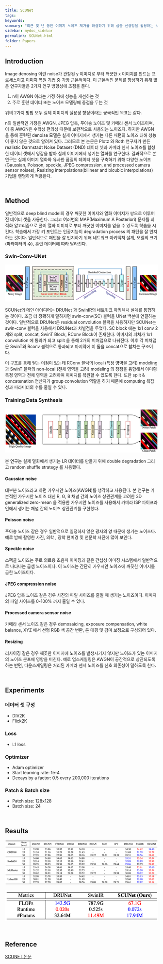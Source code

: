 ```yaml
---
title: SCUNet
tags: 
keywords:
summary: "최근 몇 년 동안 이미지 노이즈 제거를 해결하기 위해 심층 신경망을 활용하는 사례가 급증했지만 기존 방법은 대부분 AWGN, JPEG 압축 및 카메라 센서 노이즈와 같은 단순한 것은 제거할 수 있었고 실제 이미지에서 생기는 블라인드 노이즈 제거에는 역부족이었다. 본 논문에서는 심층 신경망의 아키택처 설계 및 트레이닝 합성 데이터셋의 관점에서 이러한 문제를 해결하고자 한다. 구체적으로 swin-conv 블록을 통해 residual convolutional layer의 local modeling 과 swin transformer 블록을 통한 non-local modeling 기능을 UNet에 통합하는 아키택처를 사용한다. 그리고 합성 트레이닝 데이터셋은 다양한 종류의 노이즈(가우시안, 포아송, 스페클, JPEG 압축 및 처리된 카메라 센서 노이즈)를 포함하고 크기 조정 시 생기는 노이즈를 포함하는 실용적인 LR 데이터셋을 포함한다. 그리고 다양한 노이즈 기법을 순차적으로 적용하는 것이 아닌 Random 하고 double degradation stategy를 적용한다."
sidebar: mydoc_sidebar
permalink: SCUNet.html
folder: Papers
---
```


## Introduction
Image denosing 이란 noise가 관찰된 y 이미지로 부터 깨끗한 x 이미지를 만드는 프로세스이고 이미지 복원 기법 중 가장 근본적이다. 이 근본적인 문제를 향상하기 위해 많은 연구자들은 2가지 연구 방향성에 초점을 둔다. 
1. n이 AWGN 이라는 가정 하에 성능을 개선하는 것
2. 주로 훈련 데이터 또는 노이즈 모델링에 중점을 두는 것

위의 2가지 방법 모두 실제 이미지의 실용성 향상이라는 궁극적인 목표는 같다.

n의 일반적인 가정은 AWGN, JPEG 압축, 푸아송 노이즈 및 카메라 센서 노이즈이며, 이 중 AWGN은 수학성 편의성 때문에 보편적으로 사용되는 노이즈다. 하지만 AWGN을 통해 훈련된 denoise 모델은 실제 이미지에서 생기는 다른 패턴의 노이즈 대해 성능이 좋지 않은 것으로 알려져 있다. 그러므로 본 논문은 Plotz 와 Roth 연구자가 만든 realistic Darmstadt Noise Dataset (DND) 데이터 셋과 카메라 센서 노이즈를 합성한 데이터 셋에서 영감을 받아 실제 이미지에서 생기는 열화를 연구한다. 결과적으로 본 연구는 실제 이미지 열화와 유사한 품질의 데이터 셋을 구축하기 위해 다양한 노이즈(Gaussian, Poisson, speckle, JPEG compression, and processed camera sensor noises), Resizing interpolations(bilinear and bicubic interpolations) 기법을 랜덤하게 적용한다.

<br />

## Method
일반적으로 deep blind model의 경우 깨끗한 이미지와 열화 이미지가 쌍으로 이루어진 데이터 셋을 사용한다. 그리고 여러번의 MAP(Maximum A Posteriori) 문제를 최적화 알고리즘으로 풀어 열화 이미지로 부터 깨끗한 이미지를 얻을 수 있도록 학습을 시킨다. 학습에서 가장 키 포인트는 인공지능이 degradation process 의 패턴을 잘 인지하는 것이다. 일반적으로 패턴을 잘 인지하기 위해 네트워크 아키택처 설계, 모델의 크기 (파라미터의 수), 훈련 데이터에 따라 달라진다.

### Swin-Conv-UNet
<p align="center">
  <img width="" height="" src="images/SCUNet/SCUNET_ARCH.png">
</p>
SCUNet의 메인 아이디어는 DRUNet 과 SwinIR의 네트워크 아키텍처 설계를 통합하는 것이다. 조금 더 정확하게 말하자면 swin-conv(SC) 블럭을 UNet 백본에 연결하는 것이다. 일반적으로 DRUNet은 residual convolution 블럭을 사용하지만 SCUNet는 swin-conv 블럭을 사용해서 DRUNet과 차별점을 두었다. SC block 에는 1x1 conv 2개와 split, concat, SwinT Block, RConv Block이 존재한다. 이미지의 피처가 1x1 convolution 에 통과가 되고 split 을 통해 2개의 피처맵으로 나눠진다. 이후 각 피처맵은 SwinT와 Rconv 블럭으로 통과되고 마지막에 이 둘을 concat으로 합치는 구조이다. 

이 구조를 통해 얻는 이점이 있는데 RConv 블럭의 local (특정 영역을 고려) modeling 과 SwinT 블럭의 non-local (전체 영역을 고려) modeling 의 장점을 융합해서 이미즹 특정 영역과 전체 영역을 고려하여 이미지를 복원할 수 있도록 한다. 또한 split & concatenation 연산자가 group convolution 역할을 하기 때문에 computing 복잡성과 파라미터의 수를 줄일 수 있다.

### Training Data Synthesis
<p align="center">
  <img width="" height="" src="images/SCUNet/SCUNET_Data_Synthesis_Process.png">
</p>

본 연구는 실제 열화에서 생기는 LR 데이터를 만들기 위해 double degradation 그리고 random shuffle strategy 를 사용했다.

#### Gaussian noise
대부분 노이즈라고 하면 가우시안 노이즈(AWGN)를 생각하고 사용된다. 본 연구는 기본적인 가우시안 노이즈 대신 R, G, B 채널 간의 노이즈 상관관계를 고려한 3D generalized zero-mean 을 적용한 가우시안 노이즈를 사용해서 카메라 ISP 파이프라인에서 생기는 채널 간의 노이즈 상관관계를 구현했다.

#### Poisson noise
푸아송 노이즈 같은 경우 일반적으로 일정하지 않은 광자의 양 때문에 생기는 노이즈다. 예로 밤에 촬영한 사진, 의학 , 광학 현미경 및 천문학 사진에 많이 보인다.

#### Speckle noise
스펙클 노이즈는 주로 의료용 초음파 이미징과 같은 간섭성 이미징 시스템에서 일반적으로 나타나는 곱셈 노이즈이다. 이 노이즈는 간단히 가우시안 노이즈에 깨끗한 이미지를 곱한 노이즈이다.

#### JPEG compression noise
JPEG 압축 노이즈 같은 경우 사진의 파일 사이즈를 줄일 때 생기는 노이즈이다. 이미지의 파일 사이즈를 0-100% 까지 줄일 수 있다.

#### Processed camera sensor noise
카메라 센서 노이즈 같은 경우 demosaicing, exposure compensation, white balance, XYZ 에서 선형 RGB 색 공간 변환, 톤 매핑 및 감마 보정으로 구성되어 있다.

#### Resizing
리사이징 같은 경우 깨끗한 이미지에 노이즈를 발생시키지 않지만 노이즈가 있는 이미지의 노이즈 분포에 영향을 미친다. 예로 업스케일링은 AWGN이 공간적으로 상관되도록 하는 반면, 다운스케일링은 처리된 카메라 센서 노이즈를 신호 의존성이 덜하도록 한다.

<br />

## Experiments

### 데이터 셋 구성
- DIV2K
- Flick2K

### Loss
- L1 loss

### Optimizer
- Adam optimizer
- Start learning rate: 1e-4
- Decays by a factor: 0.5 every 200,000 iterations

### Patch & Batch size
- Patch size: 128x128
- Batch size: 24

<br />

## Results

<p align="center">
  <img width="" height="" src="images/SCUNet/SCUNET_PerformanceSheet.png">
</p>

<p align="center">
  <img width="" height="" src="images/SCUNet/SCUNET_Model_Size.png">
</p>

<br />

## Reference
[SCUNET 논문](https://arxiv.org/pdf/2203.13278.pdf)
